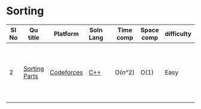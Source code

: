 # Sorting

| Sl No | Qu title | Platform                            | Soln Lang |   | Time comp | Space comp | difficulty |    | approach |
| --     | ---     |   ------                            | ---       |-- | ---       | ---        | ----       | -- | ---------|
| 2     |[Sorting Parts](https://codeforces.com/contest/1637/problem/A)|[Codeforces](/CodeForces/codeforcesQuestions.md)|[C++](https://github.com/Shreya2803/Code-Insight/blob/main/CodeForces/Sorting/C%2B%2B/Sorting%20Parts.cpp)||O(n^2)|O(1)|Easy||<ol><li>Check If array sorted then-"NO"; else:"YES"</li></ol> |
